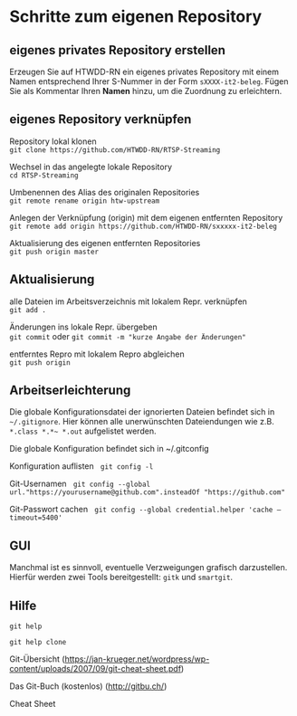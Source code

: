 # Schritte zum eigenen Repository


## eigenes privates Repository erstellen
Erzeugen Sie auf HTWDD-RN ein eigenes privates Repository mit einem Namen entsprechend Ihrer S-Nummer in der Form `sXXXX-it2-beleg`. Fügen Sie als Kommentar Ihren **Namen** hinzu, um die Zuordnung zu erleichtern.

## eigenes Repository verknüpfen

Repository lokal klonen  
`git clone https://github.com/HTWDD-RN/RTSP-Streaming`

Wechsel in das angelegte lokale Repository  
`cd RTSP-Streaming`

Umbenennen des Alias des originalen Repositories     
`git remote rename origin htw-upstream`

Anlegen der Verknüpfung (origin) mit dem eigenen entfernten Repository  
`git remote add origin https://github.com/HTWDD-RN/sxxxxx-it2-beleg`

Aktualisierung des eigenen entfernten Repositories  
`git push origin master`


## Aktualisierung 

alle Dateien im Arbeitsverzeichnis mit lokalem Repr. verknüpfen  
`git add .`

Änderungen ins lokale Repr. übergeben  
`git commit`  oder  `git commit -m "kurze Angabe der Änderungen"`

entferntes Repro mit lokalem Repro abgleichen  
`git push origin`

## Arbeitserleichterung
Die globale Konfigurationsdatei der ignorierten Dateien befindet sich in `~/.gitignore`.
Hier können alle unerwünschten Dateiendungen wie z.B. `*.class *.*~ *.out` aufgelistet werden.

Die globale Konfiguration befindet sich in ~/.gitconfig

Konfiguration auflisten  
`git config -l`

Git-Usernamen  
`git config --global url."https://yourusername@github.com".insteadOf "https://github.com"`

Git-Passwort cachen  
`git config --global credential.helper 'cache –timeout=5400'`


## GUI
Manchmal ist es sinnvoll, eventuelle Verzweigungen grafisch darzustellen. Hierfür werden zwei Tools bereitgestellt: `gitk` und `smartgit`.

## Hilfe
`git help`

`git help clone`

Git-Übersicht (https://jan-krueger.net/wordpress/wp-content/uploads/2007/09/git-cheat-sheet.pdf)

Das Git-Buch (kostenlos)  (http://gitbu.ch/)

Cheat Sheet
